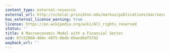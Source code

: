 ```yaml
---
content_type: external-resource
external_url: http://scholar.princeton.edu/markus/publications/macroeconomic-model-financial-sector
has_external_license_warning: true
license: https://en.wikipedia.org/wiki/All_rights_reserved
status: ''
title: A Macroeconomic Model with a Financial Sector
uid: 6fc52060-464c-4975-8bdb-69aed6df5742
wayback_url: ''
---
```

